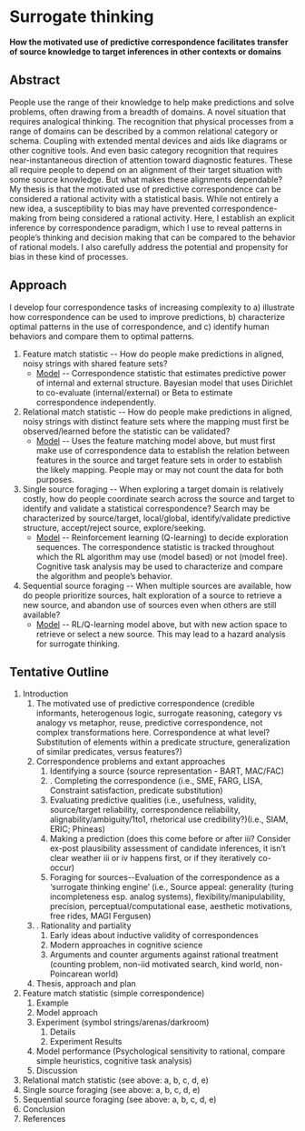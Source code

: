 # Surrogate thinking
<b>How the motivated use of predictive correspondence facilitates transfer of source knowledge to target inferences in other contexts or domains</b>
## Abstract
People use the range of their knowledge to help make predictions and solve problems, often drawing from a breadth of domains. A novel situation that requires analogical thinking. The recognition that physical processes from a range of domains can be described by a common relational category or schema. Coupling with extended mental devices and aids like diagrams or other cognitive tools. And even basic category recognition that requires near-instantaneous direction of attention toward diagnostic features. These all require people to depend on an alignment of their target situation with some source knowledge. But what makes these alignments dependable? My thesis is that the motivated use of predictive correspondence can be considered a rational activity with a statistical basis. While not entirely a new idea, a susceptibility to bias may have prevented correspondence-making from being considered a rational activity. Here, I establish an explicit inference by correspondence paradigm, which I use to reveal patterns in people’s thinking and decision making that can be compared to the behavior of rational models. I also carefully address the potential and propensity for bias in these kind of processes.
## Approach
I develop four correspondence tasks of increasing complexity to a) illustrate how correspondence can be used to improve predictions, b) characterize optimal patterns in the use of correspondence, and c) identify human behaviors and compare them to optimal patterns. 

1. Feature match statistic -- How do people make predictions in aligned, noisy strings with shared feature sets?
   * <u>Model</u> -- Correspondence statistic that estimates predictive power of internal and external structure. Bayesian model that uses Dirichlet to co-evaluate (internal/external) or Beta to estimate correspondence independently.
2. Relational match statistic -- How do people make predictions in aligned, noisy strings with distinct feature sets where the mapping must first be observed/learned before the statistic can be validated?
   * <u>Model</u> -- Uses the feature matching model above, but must first make use of correspondence data to establish the relation between features in the source and target feature sets in order to establish the likely mapping. People may or may not count the data for both purposes.
3. Single source foraging -- When exploring a target domain is relatively costly, how do people coordinate search across the source and target to identify and validate a statistical correspondence? Search may be characterized by source/target, local/global, identify/validate predictive structure, accept/reject source, explore/seeking. 
   * <u>Model</u> -- Reinforcement learning (Q-learning) to decide exploration sequences. The correspondence statistic is tracked throughout which the RL algorithm may use (model based) or not (model free). Cognitive task analysis may be used to characterize and compare the algorithm and people’s behavior.
4. Sequential source foraging -- When multiple sources are available, how do people prioritize sources, halt exploration of a source to retrieve a new source, and abandon use of sources even when others are still available?
   * <u>Model</u> -- RL/Q-learning model above, but with new action space to retrieve or select a new source. This may lead to a hazard analysis for surrogate thinking.
## Tentative Outline
1. Introduction
   1. The motivated use of predictive correspondence (credible informants, heterogenous logic, surrogate reasoning, category vs analogy vs metaphor, reuse, predictive correspondence, not complex transformations here. Correspondence at what level?  Substitution of elements within a predicate structure, generalization of similar predicates, versus features?)
   2. Correspondence problems and extant approaches
      1. Identifying a source (source representation - BART, MAC/FAC)
      2. . Completing the correspondence (i.e., SME, FARG, LISA, Constraint satisfaction, predicate substitution) 
      3. Evaluating predictive qualities (i.e.,  usefulness, validity, source/target reliability, correspondence reliability, alignability/ambiguity/1to1, rhetorical use credibility?)(i.e., SIAM, ERIC; Phineas)
      4. Making a prediction (does this come before or after iii? Consider ex-post plausibility assessment of candidate inferences, it isn’t clear weather iii or iv happens first, or if they iteratively co-occur)
      5. Foraging for sources--Evaluation of the correspondence as a ‘surrogate thinking engine’ (i.e., Source appeal: generality (turing incompleteness esp. analog systems), flexibility/manipulability, precision, perceptual/computational ease, aesthetic motivations, free rides, MAGI Fergusen)
   3. . Rationality and partiality
       1. Early ideas about inductive validity of correspondences
       2. Modern approaches in cognitive science
       3. Arguments and counter arguments against rational treatment (counting problem, non-iid motivated search, kind world, non-Poincarean world)
   4. Thesis, approach and plan 
2. Feature match statistic  (simple correspondence)
   1.  Example
   2.  Model approach
   3.  Experiment (symbol strings/arenas/darkroom)
       1.  Details
       2.  Experiment Results
   4.  Model performance (Psychological sensitivity to rational, compare simple heuristics, cognitive task analysis)
   5.  Discussion
3.  Relational match statistic (see above: a, b, c, d, e)
4.  Single source foraging (see above: a, b, c, d, e)
5.  Sequential source foraging (see above: a, b, c, d, e)
6.  ​Conclusion
7.  References
